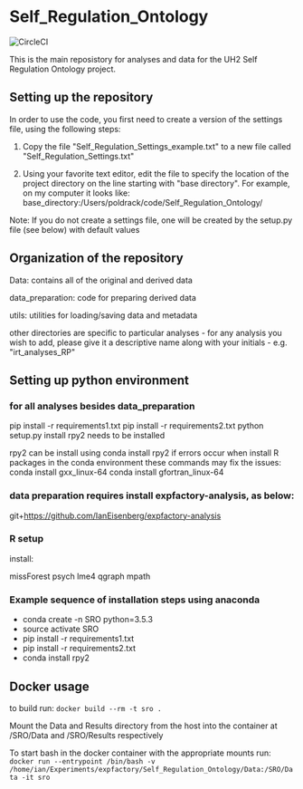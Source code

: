 # Self_Regulation_Ontology
![CircleCI](https://circleci.com/gh/poldrack/Self_Regulation_Ontology.svg?style=svg&circle-token=c2c503d9ef106e45769fa00ca689b3b10d882c9d)

This is the main reposistory for analyses and data for the UH2 Self Regulation Ontology project.

## Setting up the repository

In order to use the code, you first need to create a version of the settings file, using the following steps:

1. Copy the file "Self_Regulation_Settings_example.txt" to a new file called "Self_Regulation_Settings.txt"

2. Using your favorite text editor, edit the file to specify the location of the project directory on the line 
starting with "base directory".  For example, on my computer it looks like:
base_directory:/Users/poldrack/code/Self_Regulation_Ontology/

Note: If you do not create a settings file, one will be created by the setup.py file (see below) with default values

## Organization of the repository

Data: contains all of the original and derived data

data_preparation: code for preparing derived data

utils: utilities for loading/saving data and metadata

other directories are specific to particular analyses - for any analysis you wish to add, please give it a descriptive name along with your initials - e.g. "irt_analyses_RP"


## Setting up python environment

### for all analyses besides data_preparation
pip install -r requirements1.txt
pip install -r requirements2.txt
python setup.py install
rpy2 needs to be installed

rpy2 can be install using conda install rpy2
if errors occur when install R packages in the conda environment these commands may fix the issues:
conda install gxx_linux-64
conda install gfortran_linux-64

### data preparation requires install expfactory-analysis, as below:
git+https://github.com/IanEisenberg/expfactory-analysis

### R setup
install:

missForest
psych
lme4
qgraph
mpath

### Example sequence of installation steps using anaconda
* conda create -n SRO python=3.5.3
* source activate SRO
* pip install -r requirements1.txt
* pip install -r requirements2.txt
* conda install rpy2

## Docker usage

to build run:
`docker build --rm -t sro .`

Mount the Data and Results directory from the host into the container at /SRO/Data and /SRO/Results respectively

To start bash in the docker container with the appropriate mounts run:
`docker run --entrypoint /bin/bash -v /home/ian/Experiments/expfactory/Self_Regulation_Ontology/Data:/SRO/Data -it sro`
